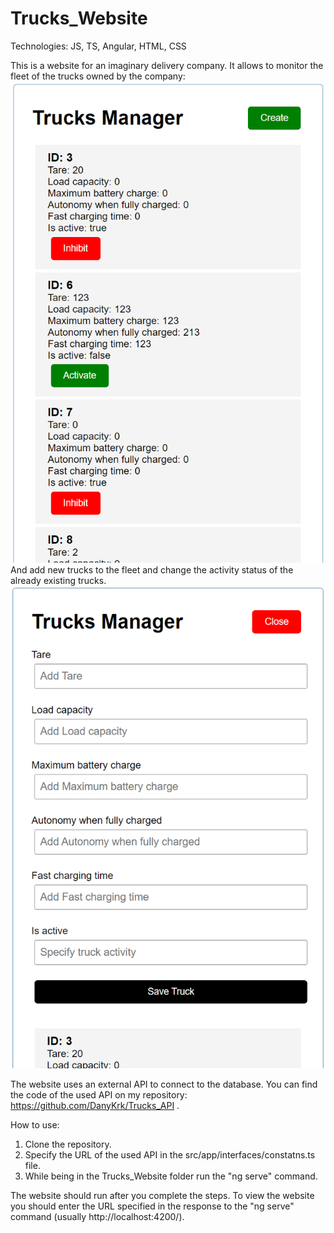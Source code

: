 # Trucks_Website
Technologies: JS, TS, Angular, HTML, CSS

This is a website for an imaginary delivery company. It allows to monitor the fleet of the trucks owned by the company: ![main_view](./pictures/trucks_manager_main_view.png)
And add new trucks to the fleet and change the activity status of the already existing trucks. ![create_truck_view](./pictures/trucks_manager_create_truck.png)

The website uses an external API to connect to the database. You can find the code of the used API on my repository: https://github.com/DanyKrk/Trucks_API .

How to use:
1. Clone the repository.
2. Specify the URL of the used API in the src/app/interfaces/constatns.ts file.
3. While being in the Trucks_Website folder run the "ng serve" command.

The website should run after you complete the steps. To view the website you should enter the URL specified in the response to the "ng serve" command (usually http://localhost:4200/).